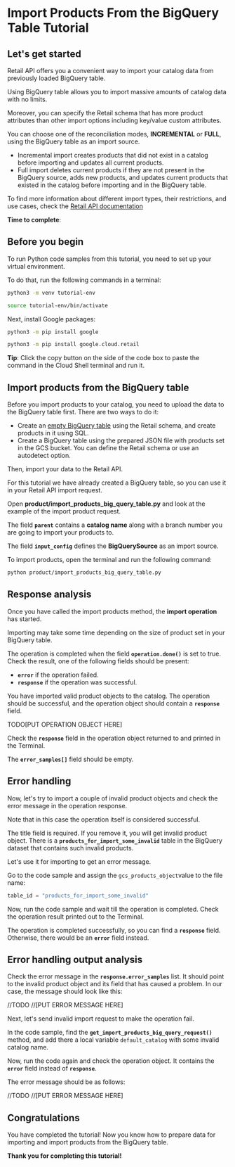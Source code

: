 # **Import Products From the BigQuery Table Tutorial**

## Let's get started

Retail API offers you a convenient way to import your catalog data from previously loaded BigQuery table.

Using BigQuery table allows you to import massive amounts of catalog data with no limits.

Moreover, you can specify the Retail schema that has more product attributes than other import options including
key/value custom attributes.

You can choose one of the reconciliation modes, **INCREMENTAL** or **FULL**, using the BigQuery table as an import source.

 - Incremental import creates products that did not exist in a catalog before importing and updates all current products.
 - Full import deletes current products if they are not present in the BigQuery source, adds new products, and updates
  current products that existed in the catalog before importing and in the BigQuery table.

To find more information about different import types, their restrictions, and use cases, check the [Retail API documentation](https://cloud.google.com/retail/docs/upload-catalog#considerations)

**Time to complete**: 
<walkthrough-tutorial-duration duration="3.0"></walkthrough-tutorial-duration>

## Before you begin

To run Python code samples from this tutorial, you need to set up your virtual environment.

To do that, run the following commands in a terminal:

```bash
python3 -m venv tutorial-env
```

```bash
source tutorial-env/bin/activate
```

Next, install Google packages:

```bash
python3 -m pip install google
```

```bash
python3 -m pip install google.cloud.retail
```

**Tip**: Click the copy button on the side of the code box to paste the command in the Cloud Shell terminal and run it.

## Import products from the BigQuery table

Before you import products to your catalog, you need to upload the data to the BigQuery table first. There are two ways to do it:

 - Create an [empty BigQuery table](https://cloud.google.com/bigquery/docs/tables#creating_an_empty_table_with_a_schema_definition)
  using the Retail schema, and create products in it using SQL.
 - Create a BigQuery table using the prepared JSON file with products set in the GCS bucket. You can define the Retail schema or
  use an autodetect option.

Then, import your data to the Retail API.

For this tutorial we have already created a BigQuery table, so you can use it in your Retail API import request.

Open **product/import_products_big_query_table.py** and look at the example of the import product request.

The field **```parent```** contains a **catalog name** along with a branch number you are going to import your
products to.

The field **```input_config```** defines the **BigQuerySource** as an import source.

To import products, open the terminal and run the following command:

```bash
python product/import_products_big_query_table.py
```

## Response analysis

Once you have called the import products method, the **import operation** has started.

Importing may take some time depending on the size of product set in your BigQuery table.

The operation is completed when the field **```operation.done()```** is set to true. Check the result, one of the following fields should be present:
 - **```error```** if the operation failed.
 - **```response```** if the operation was successful.

You have imported valid product objects to the catalog. The operation should be successful, and the operation object should contain a **```response```** field. 

TODO[PUT OPERATION OBJECT HERE]

Check the **```response```** field in the operation object returned to and printed in the Terminal. 

The **```error_samples[]```** field should be empty.


## Error handling

Now, let's try to import a couple of invalid product objects and check the error message in the operation response. 

Note that in this case the operation itself is considered successful.

The title field is required. If you remove it, you will get invalid product object. There is a **```products_for_import_some_invalid```** table in the BigQuery dataset that contains such invalid products.

Let's use it for importing to get an error message.

Go to the code sample and assign the ```gcs_products_object```value to the file name:
```py
table_id = "products_for_import_some_invalid"
```

Now, run the code sample and wait till the operation is completed. Check the operation result printed out to the Terminal.

The operation is completed successfully, so you can find a **```response```** field. Otherwise, there would be an **```error```** field instead.

## Error handling output analysis

Check the error message in the **```response.error_samples```** list. It should point to the invalid product object and its field that has caused a problem. 
In our case, the message should look like this:

//TODO
//[PUT ERROR MESSAGE HERE]

Next, let's send invalid import request to make the operation fail. 

In the code sample, find the **```get_import_products_big_query_request()```** method, and add there a local variable ```default_catalog``` with some invalid catalog name.

Now, run the code again and check the operation object. It contains the **```error```** field instead of **```response```**. 

The error message should be as follows:

//TODO
//[PUT ERROR MESSAGE HERE]

## Congratulations

<walkthrough-conclusion-trophy></walkthrough-conclusion-trophy>

You have completed the tutorial! Now you know how to prepare data for importing and import products from the
BigQuery table.

**Thank you for completing this tutorial!**
